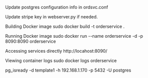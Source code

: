 Update postgres configuration info in ordsvc.conf

Update stripe key in webserver.py if needed.

Building Docker image
sudo docker build -t orderservice .

Running Docker image
sudo docker run --name orderservice -d -p 8090:8090 orderservice

Accessing services directly
http://locahost:8090/

Viewing container logs
sudo docker logs orderservice


pg_isready -d template1 -h 192.168.1.170 -p 5432 -U postgres   
